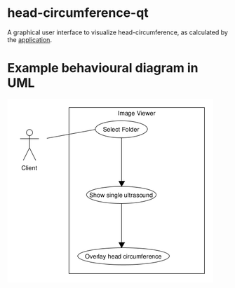 # head-circumference-qt
A graphical user interface to visualize head-circumference, as calculated by the [application](https://github.com/DavidMagezi/head-circumference-embedded). 

# Example behavioural diagram in UML
![behaviorual diagram](documentation/behavioural_diagram.png)
